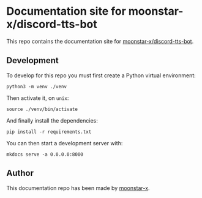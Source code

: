 # Documentation site for moonstar-x/discord-tts-bot

This repo contains the documentation site for [moonstar-x/discord-tts-bot](https://github.com/moonstar-x/discord-tts-bot).

## Development

To develop for this repo you must first create a Python virtual environment:

```text
python3 -m venv ./venv
```

Then activate it, on `unix`:

```text
source ./venv/bin/activate
```

And finally install the dependencies:

```text
pip install -r requirements.txt
```

You can then start a development server with:

```text
mkdocs serve -a 0.0.0.0:8000
```

## Author

This documentation repo has been made by [moonstar-x](https://github.com/moonstar-x).
